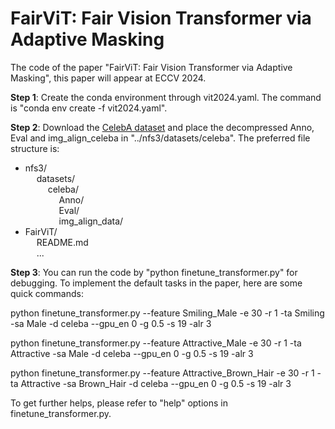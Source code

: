 # FairViT: Fair Vision Transformer via Adaptive Masking
The code of the paper "FairViT: Fair Vision Transformer via Adaptive Masking", this paper will appear at ECCV 2024.

**Step 1**: Create the conda environment through vit2024.yaml. The command is "conda env create -f vit2024.yaml".

**Step 2**: Download the [CelebA dataset](http://mmlab.ie.cuhk.edu.hk/projects/CelebA.html) and place the decompressed Anno, Eval and img_align_celeba in "../nfs3/datasets/celeba". The preferred file structure is:

- nfs3/  
&emsp; datasets/  
&emsp; &emsp; celeba/  
&emsp; &emsp; &emsp; Anno/  
&emsp; &emsp; &emsp; Eval/  
&emsp; &emsp; &emsp; img_align_data/  
- FairViT/  
&emsp; README.md  
&emsp; ...  

**Step 3**: You can run the code by "python finetune_transformer.py" for debugging. To implement the default tasks in the paper, here are some quick commands:

python finetune_transformer.py --feature Smiling_Male -e 30 -r 1 -ta Smiling -sa Male -d celeba --gpu_en 0 -g 0.5 -s 19 -alr 3 

python finetune_transformer.py --feature Attractive_Male -e 30 -r 1 -ta Attractive -sa Male -d celeba --gpu_en 0 -g 0.5 -s 19 -alr 3 

python finetune_transformer.py --feature Attractive_Brown_Hair -e 30 -r 1 -ta Attractive -sa Brown_Hair -d celeba --gpu_en 0 -g 0.5 -s 19 -alr 3

To get further helps, please refer to "help" options in finetune_transformer.py.